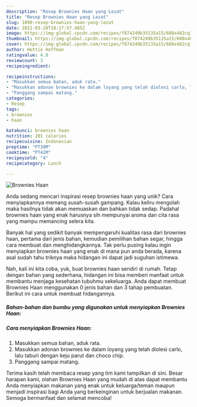```yaml
---
description: "Resep Brownies Haan yang Lezat"
title: "Resep Brownies Haan yang Lezat"
slug: 1090-resep-brownies-haan-yang-lezat
date: 2021-03-28T18:17:57.485Z
image: https://img-global.cpcdn.com/recipes/f874249b35135a15/680x482cq70/brownies-haan-foto-resep-utama.jpg
thumbnail: https://img-global.cpcdn.com/recipes/f874249b35135a15/680x482cq70/brownies-haan-foto-resep-utama.jpg
cover: https://img-global.cpcdn.com/recipes/f874249b35135a15/680x482cq70/brownies-haan-foto-resep-utama.jpg
author: Hettie Hoffman
ratingvalue: 4.8
reviewcount: 3
recipeingredient:

recipeinstructions:
- "Masukkan semua bahan, aduk rata."
- "Masukkan adonan brownies ke dalam loyang yang telah diolesi carlo, lalu taburi dengan keju parut dan choco chip."
- "Panggang sampai matang."
categories:
- Resep
tags:
- brownies
- haan

katakunci: brownies haan 
nutrition: 201 calories
recipecuisine: Indonesian
preptime: "PT30M"
cooktime: "PT42M"
recipeyield: "4"
recipecategory: Lunch

---
```



![Brownies Haan](https://img-global.cpcdn.com/recipes/f874249b35135a15/680x482cq70/brownies-haan-foto-resep-utama.jpg)

Anda sedang mencari inspirasi resep brownies haan yang unik? Cara menyiapkannya memang susah-susah gampang. Kalau keliru mengolah maka hasilnya tidak akan memuaskan dan bahkan tidak sedap. Padahal brownies haan yang enak harusnya sih mempunyai aroma dan cita rasa yang mampu memancing selera kita.

Banyak hal yang sedikit banyak mempengaruhi kualitas rasa dari brownies haan, pertama dari jenis bahan, kemudian pemilihan bahan segar, hingga cara membuat dan menghidangkannya. Tak perlu pusing kalau ingin menyiapkan brownies haan yang enak di mana pun anda berada, karena asal sudah tahu triknya maka hidangan ini dapat jadi suguhan istimewa.




Nah, kali ini kita coba, yuk, buat brownies haan sendiri di rumah. Tetap dengan bahan yang sederhana, hidangan ini bisa memberi manfaat untuk membantu menjaga kesehatan tubuhmu sekeluarga. Anda dapat membuat Brownies Haan menggunakan 0 jenis bahan dan 3 tahap pembuatan. Berikut ini cara untuk membuat hidangannya.

<!--inarticleads1-->

##### Bahan-bahan dan bumbu yang digunakan untuk menyiapkan Brownies Haan:





<!--inarticleads2-->

##### Cara menyiapkan Brownies Haan:

1. Masukkan semua bahan, aduk rata.
1. Masukkan adonan brownies ke dalam loyang yang telah diolesi carlo, lalu taburi dengan keju parut dan choco chip.
1. Panggang sampai matang.




Terima kasih telah membaca resep yang tim kami tampilkan di sini. Besar harapan kami, olahan Brownies Haan yang mudah di atas dapat membantu Anda menyiapkan makanan yang enak untuk keluarga/teman maupun menjadi inspirasi bagi Anda yang berkeinginan untuk berjualan makanan. Semoga bermanfaat dan selamat mencoba!

